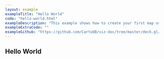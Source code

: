 ```yaml
---
layout: example
exampleTitle: "Hello World"
code: "hello-world.html"
exampleDescription: "This example shows how to create your first map using CARTO for deck.gl."
exampleExtraCode: ""
exampleGithub: "https://github.com/CartoDB/viz-doc/tree/master/deck.gl/examples/scripting/basic-examples/hello-world.html"
---
```


## Hello World